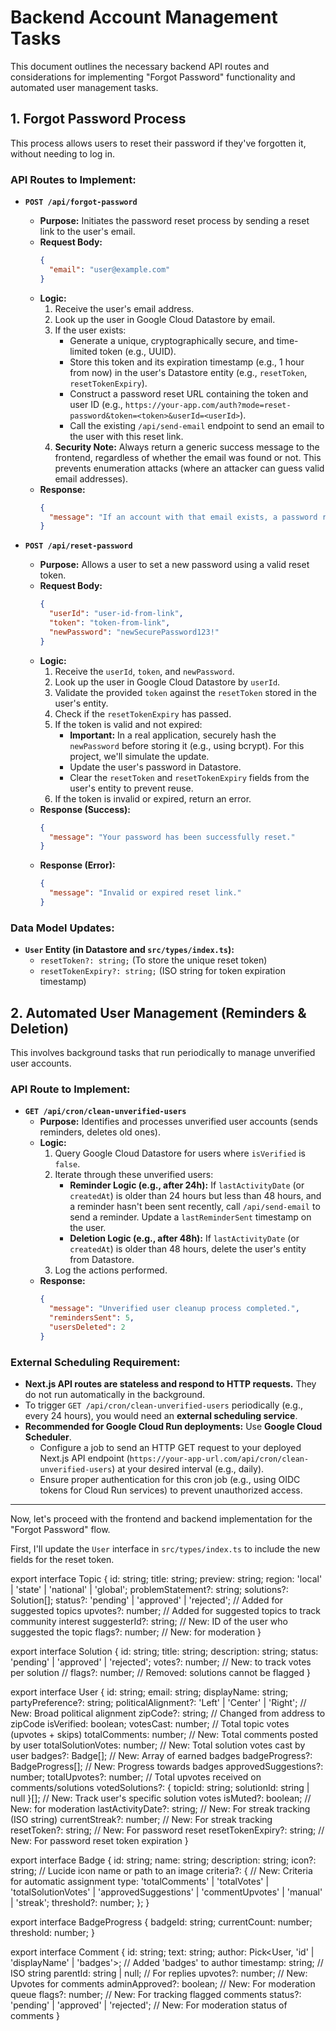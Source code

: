 # Backend Account Management Tasks

This document outlines the necessary backend API routes and considerations for implementing "Forgot Password" functionality and automated user management tasks.

## 1. Forgot Password Process

This process allows users to reset their password if they've forgotten it, without needing to log in.

### API Routes to Implement:

*   **`POST /api/forgot-password`**
    *   **Purpose:** Initiates the password reset process by sending a reset link to the user's email.
    *   **Request Body:**
        ```json
        {
          "email": "user@example.com"
        }
        ```
    *   **Logic:**
        1.  Receive the user's email address.
        2.  Look up the user in Google Cloud Datastore by email.
        3.  If the user exists:
            *   Generate a unique, cryptographically secure, and time-limited token (e.g., UUID).
            *   Store this token and its expiration timestamp (e.g., 1 hour from now) in the user's Datastore entity (e.g., `resetToken`, `resetTokenExpiry`).
            *   Construct a password reset URL containing the token and user ID (e.g., `https://your-app.com/auth?mode=reset-password&token=<token>&userId=<userId>`).
            *   Call the existing `/api/send-email` endpoint to send an email to the user with this reset link.
        4.  **Security Note:** Always return a generic success message to the frontend, regardless of whether the email was found or not. This prevents enumeration attacks (where an attacker can guess valid email addresses).
    *   **Response:**
        ```json
        {
          "message": "If an account with that email exists, a password reset link has been sent."
        }
        ```

*   **`POST /api/reset-password`**
    *   **Purpose:** Allows a user to set a new password using a valid reset token.
    *   **Request Body:**
        ```json
        {
          "userId": "user-id-from-link",
          "token": "token-from-link",
          "newPassword": "newSecurePassword123!"
        }
        ```
    *   **Logic:**
        1.  Receive the `userId`, `token`, and `newPassword`.
        2.  Look up the user in Google Cloud Datastore by `userId`.
        3.  Validate the provided `token` against the `resetToken` stored in the user's entity.
        4.  Check if the `resetTokenExpiry` has passed.
        5.  If the token is valid and not expired:
            *   **Important:** In a real application, securely hash the `newPassword` before storing it (e.g., using bcrypt). For this project, we'll simulate the update.
            *   Update the user's password in Datastore.
            *   Clear the `resetToken` and `resetTokenExpiry` fields from the user's entity to prevent reuse.
        6.  If the token is invalid or expired, return an error.
    *   **Response (Success):**
        ```json
        {
          "message": "Your password has been successfully reset."
        }
        ```
    *   **Response (Error):**
        ```json
        {
          "message": "Invalid or expired reset link."
        }
        ```

### Data Model Updates:

*   **`User` Entity (in Datastore and `src/types/index.ts`):**
    *   `resetToken?: string;` (To store the unique reset token)
    *   `resetTokenExpiry?: string;` (ISO string for token expiration timestamp)

## 2. Automated User Management (Reminders & Deletion)

This involves background tasks that run periodically to manage unverified user accounts.

### API Route to Implement:

*   **`GET /api/cron/clean-unverified-users`**
    *   **Purpose:** Identifies and processes unverified user accounts (sends reminders, deletes old ones).
    *   **Logic:**
        1.  Query Google Cloud Datastore for users where `isVerified` is `false`.
        2.  Iterate through these unverified users:
            *   **Reminder Logic (e.g., after 24h):** If `lastActivityDate` (or `createdAt`) is older than 24 hours but less than 48 hours, and a reminder hasn't been sent recently, call `/api/send-email` to send a reminder. Update a `lastReminderSent` timestamp on the user.
            *   **Deletion Logic (e.g., after 48h):** If `lastActivityDate` (or `createdAt`) is older than 48 hours, delete the user's entity from Datastore.
        3.  Log the actions performed.
    *   **Response:**
        ```json
        {
          "message": "Unverified user cleanup process completed.",
          "remindersSent": 5,
          "usersDeleted": 2
        }
        ```

### External Scheduling Requirement:

*   **Next.js API routes are stateless and respond to HTTP requests.** They do not run automatically in the background.
*   To trigger `GET /api/cron/clean-unverified-users` periodically (e.g., every 24 hours), you would need an **external scheduling service**.
*   **Recommended for Google Cloud Run deployments:** Use **Google Cloud Scheduler**.
    *   Configure a job to send an HTTP GET request to your deployed Next.js API endpoint (`https://your-app-url.com/api/cron/clean-unverified-users`) at your desired interval (e.g., daily).
    *   Ensure proper authentication for this cron job (e.g., using OIDC tokens for Cloud Run services) to prevent unauthorized access.

---

Now, let's proceed with the frontend and backend implementation for the "Forgot Password" flow.

First, I'll update the `User` interface in `src/types/index.ts` to include the new fields for the reset token.

<dyad-write path="src/types/index.ts" description="Adding resetToken and resetTokenExpiry to the User interface.">
export interface Topic {
  id: string;
  title: string;
  preview: string;
  region: 'local' | 'state' | 'national' | 'global';
  problemStatement?: string;
  solutions?: Solution[];
  status?: 'pending' | 'approved' | 'rejected'; // Added for suggested topics
  upvotes?: number; // Added for suggested topics to track community interest
  suggesterId?: string; // New: ID of the user who suggested the topic
  flags?: number; // New: for moderation
}

export interface Solution {
  id: string;
  title: string;
  description: string;
  status: 'pending' | 'approved' | 'rejected';
  votes?: number; // New: to track votes per solution
  // flags?: number; // Removed: solutions cannot be flagged
}

export interface User {
  id: string;
  email: string;
  displayName: string;
  partyPreference?: string;
  politicalAlignment?: 'Left' | 'Center' | 'Right'; // New: Broad political alignment
  zipCode?: string; // Changed from address to zipCode
  isVerified: boolean;
  votesCast: number; // Total topic votes (upvotes + skips)
  totalComments: number; // New: Total comments posted by user
  totalSolutionVotes: number; // New: Total solution votes cast by user
  badges?: Badge[]; // New: Array of earned badges
  badgeProgress?: BadgeProgress[]; // New: Progress towards badges
  approvedSuggestions?: number;
  totalUpvotes?: number; // Total upvotes received on comments/solutions
  votedSolutions?: { topicId: string; solutionId: string | null }[]; // New: Track user's specific solution votes
  isMuted?: boolean; // New: for moderation
  lastActivityDate?: string; // New: For streak tracking (ISO string)
  currentStreak?: number; // New: For streak tracking
  resetToken?: string; // New: For password reset
  resetTokenExpiry?: string; // New: For password reset token expiration
}

export interface Badge {
  id: string;
  name: string;
  description: string;
  icon?: string; // Lucide icon name or path to an image
  criteria?: { // New: Criteria for automatic assignment
    type: 'totalComments' | 'totalVotes' | 'totalSolutionVotes' | 'approvedSuggestions' | 'commentUpvotes' | 'manual' | 'streak';
    threshold?: number;
  };
}

export interface BadgeProgress {
  badgeId: string;
  currentCount: number;
  threshold: number;
}

export interface Comment {
  id: string;
  text: string;
  author: Pick<User, 'id' | 'displayName' | 'badges'>; // Added 'badges' to author
  timestamp: string; // ISO string
  parentId: string | null; // For replies
  upvotes?: number; // New: Upvotes for comments
  adminApproved?: boolean; // New: For moderation queue
  flags?: number; // New: For tracking flagged comments
  status?: 'pending' | 'approved' | 'rejected'; // New: For moderation status of comments
}
